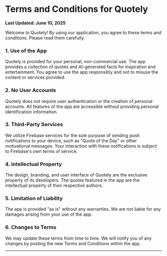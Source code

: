 # Terms and Conditions for Quotely

**Last Updated: June 10, 2025**

Welcome to Quotely! By using our application, you agree to these terms and conditions. Please read them carefully.

### 1. Use of the App

Quotely is provided for your personal, non-commercial use. The app provides a collection of quotes and AI-generated facts for inspiration and entertainment. You agree to use the app responsibly and not to misuse the content or services provided.

### 2. No User Accounts

Quotely does not require user authentication or the creation of personal accounts. All features of the app are accessible without providing personal identification information.

### 3. Third-Party Services

We utilize Firebase services for the sole purpose of sending push notifications to your device, such as "Quote of the Day" or other motivational messages. Your interaction with these notifications is subject to Firebase's own terms of service.

### 4. Intellectual Property

The design, branding, and user interface of Quotely are the exclusive property of its developers. The quotes featured in the app are the intellectual property of their respective authors.

### 5. Limitation of Liability

The app is provided "as is" without any warranties. We are not liable for any damages arising from your use of the app.

### 6. Changes to Terms

We may update these terms from time to time. We will notify you of any changes by posting the new Terms and Conditions within the app.

---
